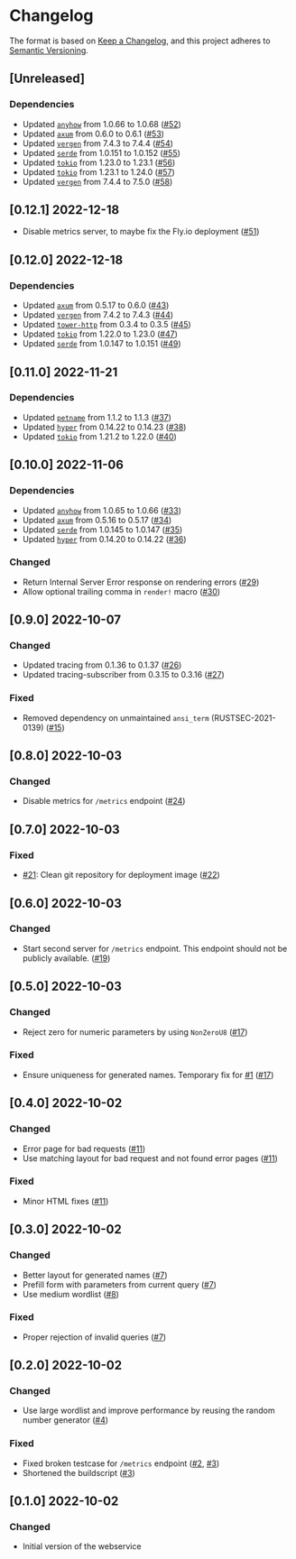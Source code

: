 # Changelog

The format is based on [Keep a Changelog](https://keepachangelog.com/en/1.0.0/),
and this project adheres to [Semantic Versioning](https://semver.org/spec/v2.0.0.html).

## [Unreleased]

### Dependencies

* Updated [`anyhow`](https://github.com/dtolnay/anyhow) from 1.0.66 to 1.0.68 ([#52])
* Updated [`axum`](https://github.com/tokio-rs/axum) from 0.6.0 to 0.6.1 ([#53])
* Updated [`vergen`](https://github.com/rustyhorde/vergen) from 7.4.3 to 7.4.4 ([#54])
* Updated [`serde`](https://github.com/serde-rs/serde) from 1.0.151 to 1.0.152 ([#55])
* Updated [`tokio`](https://github.com/tokio-rs/tokio) from 1.23.0 to 1.23.1 ([#56])
* Updated [`tokio`](https://github.com/tokio-rs/tokio) from 1.23.1 to 1.24.0 ([#57])
* Updated [`vergen`](https://github.com/rustyhorde/vergen) from 7.4.4 to 7.5.0 ([#58])


[#52]: https://github.com/vbrandl/petnames-generator/pull/52
[#53]: https://github.com/vbrandl/petnames-generator/pull/53
[#54]: https://github.com/vbrandl/petnames-generator/pull/54
[#55]: https://github.com/vbrandl/petnames-generator/pull/55
[#56]: https://github.com/vbrandl/petnames-generator/pull/56
[#57]: https://github.com/vbrandl/petnames-generator/pull/57
[#58]: https://github.com/vbrandl/petnames-generator/pull/58

## [0.12.1] 2022-12-18

* Disable metrics server, to maybe fix the Fly.io deployment ([#51])

[#51]: https://github.com/vbrandl/petnames-generator/pull/51

## [0.12.0] 2022-12-18

### Dependencies

* Updated [`axum`](https://github.com/tokio-rs/axum) from 0.5.17 to 0.6.0 ([#43])
* Updated [`vergen`](https://github.com/rustyhorde/vergen) from 7.4.2 to 7.4.3 ([#44])
* Updated [`tower-http`](https://github.com/tower-rs/tower-http) from 0.3.4 to 0.3.5 ([#45])
* Updated [`tokio`](https://github.com/tokio-rs/tokio) from 1.22.0 to 1.23.0 ([#47])
* Updated [`serde`](https://github.com/serde-rs/serde) from 1.0.147 to 1.0.151 ([#49])

[#43]: https://github.com/vbrandl/petnames-generator/pull/43
[#44]: https://github.com/vbrandl/petnames-generator/pull/44
[#45]: https://github.com/vbrandl/petnames-generator/pull/45
[#47]: https://github.com/vbrandl/petnames-generator/pull/47
[#49]: https://github.com/vbrandl/petnames-generator/pull/49


## [0.11.0] 2022-11-21

### Dependencies

* Updated [`petname`](https://github.com/allenap/rust-petname) from 1.1.2 to 1.1.3 ([#37])
* Updated [`hyper`](https://github.com/hyperium/hyper) from 0.14.22 to 0.14.23 ([#38])
* Updated [`tokio`](https://github.com/tokio-rs/tokio) from 1.21.2 to 1.22.0 ([#40])

[#37]: https://github.com/vbrandl/petnames-generator/pull/37
[#38]: https://github.com/vbrandl/petnames-generator/pull/38
[#40]: https://github.com/vbrandl/petnames-generator/pull/40

## [0.10.0] 2022-11-06

### Dependencies

* Updated [`anyhow`](https://github.com/dtolnay/anyhow) from 1.0.65 to 1.0.66 ([#33])
* Updated [`axum`](https://github.com/tokio-rs/axum) from 0.5.16 to 0.5.17 ([#34])
* Updated [`serde`](https://github.com/serde-rs/serde) from 1.0.145 to 1.0.147 ([#35])
* Updated [`hyper`](https://github.com/hyperium/hyper) from 0.14.20 to 0.14.22 ([#36])

[#33]: https://github.com/vbrandl/petnames-generator/pull/33
[#34]: https://github.com/vbrandl/petnames-generator/pull/34
[#35]: https://github.com/vbrandl/petnames-generator/pull/35
[#36]: https://github.com/vbrandl/petnames-generator/pull/36


### Changed

* Return Internal Server Error response on rendering errors ([#29])
* Allow optional trailing comma in `render!` macro ([#30])

[#29]: https://github.com/vbrandl/petnames-generator/pull/29
[#30]: https://github.com/vbrandl/petnames-generator/pull/30

## [0.9.0] 2022-10-07

### Changed

* Updated tracing from 0.1.36 to 0.1.37 ([#26])
* Updated tracing-subscriber from 0.3.15 to 0.3.16 ([#27])

### Fixed

* Removed dependency on unmaintained `ansi_term` (RUSTSEC-2021-0139) ([#15])

[#15]: https://github.com/vbrandl/petnames-generator/pull/15
[#26]: https://github.com/vbrandl/petnames-generator/pull/26
[#27]: https://github.com/vbrandl/petnames-generator/pull/27

## [0.8.0] 2022-10-03

### Changed

* Disable metrics for `/metrics` endpoint ([#24])


[#24]: https://github.com/vbrandl/petnames-generator/pull/24


## [0.7.0] 2022-10-03

### Fixed

* [#21]: Clean git repository for deployment image ([#22])


[#21]: https://github.com/vbrandl/petnames-generator/pull/21
[#22]: https://github.com/vbrandl/petnames-generator/pull/22


## [0.6.0] 2022-10-03

### Changed

* Start second server for `/metrics` endpoint. This endpoint should not be publicly available. ([#19])


[#19]: https://github.com/vbrandl/petnames-generator/pull/19


## [0.5.0] 2022-10-03

### Changed

* Reject zero for numeric parameters by using `NonZeroU8` ([#17])

### Fixed

* Ensure uniqueness for generated names. Temporary fix for [#1] ([#17])


[#1]: https://github.com/vbrandl/petnames-generator/pull/1
[#17]: https://github.com/vbrandl/petnames-generator/pull/17


## [0.4.0] 2022-10-02

### Changed

* Error page for bad requests ([#11])
* Use matching layout for bad request and not found error pages ([#11])

### Fixed

* Minor HTML fixes ([#11])


[#11]: https://github.com/vbrandl/petnames-generator/pull/11


## [0.3.0] 2022-10-02

### Changed

* Better layout for generated names ([#7])
* Prefill form with parameters from current query ([#7])
* Use medium wordlist ([#8])

### Fixed

* Proper rejection of invalid queries ([#7])

[#7]: https://github.com/vbrandl/petnames-generator/pull/7
[#8]: https://github.com/vbrandl/petnames-generator/pull/8

## [0.2.0] 2022-10-02

### Changed

* Use large wordlist and improve performance by reusing the random number generator ([#4])

### Fixed

 * Fixed broken testcase for `/metrics` endpoint ([#2], [#3])
 * Shortened the buildscript ([#3])

[#2]: https://github.com/vbrandl/petnames-generator/pull/2
[#3]: https://github.com/vbrandl/petnames-generator/pull/3
[#4]: https://github.com/vbrandl/petnames-generator/pull/4

## [0.1.0] 2022-10-02

### Changed

* Initial version of the webservice
